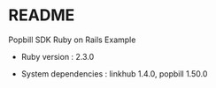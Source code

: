 # README

Popbill SDK Ruby on Rails Example

* Ruby version : 2.3.0

* System dependencies : linkhub 1.4.0, popbill 1.50.0
